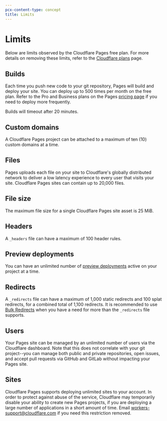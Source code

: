 ```yaml
---
pcx-content-type: concept
title: Limits
---
```


# Limits

Below are limits observed by the Cloudflare Pages free plan. For more details on removing these limits, refer to the [Cloudflare plans](https://www.cloudflare.com/plans) page.

## Builds

Each time you push new code to your git repository, Pages will build and deploy your site. You can deploy up to 500 times per month on the free plan. Refer to the Pro and Business plans on the Pages [pricing page](https://pages.cloudflare.com/#pricing) if you need to deploy more frequently.

Builds will timeout after 20 minutes.

## Custom domains

A Cloudflare Pages project can be attached to a maximum of ten (10) custom domains at a time.

## Files

Pages uploads each file on your site to Cloudflare's globally distributed network to deliver a low latency experience to every user that visits your site. Cloudflare Pages sites can contain up to 20,000 files.

## File size

The maximum file size for a single Cloudflare Pages site asset is 25 MiB.

## Headers

A `_headers` file can have a maximum of 100 header rules.

## Preview deployments

You can have an unlimited number of [preview deployments](/pages/platform/preview-deployments/) active on your project at a time.

## Redirects

A `_redirects` file can have a maximum of 1,000 static redirects and 100 splat redirects, for a combined total of 1,100 redirects. It is recommended to use [Bulk Redirects](/pages/how-to/use-bulk-redirects/) when you have a need for more than the `_redirects` file supports.

## Users

Your Pages site can be managed by an unlimited number of users via the Cloudflare dashboard. Note that this does not correlate with your git project--you can manage both public and private repositories, open issues, and accept pull requests via GitHub and GitLab without impacting your Pages site.

## Sites

Cloudflare Pages supports deploying unlimited sites to your account. In order to protect against abuse of the service, Cloudflare may temporarily disable your ability to create new Pages projects, if you are deploying a large number of applications in a short amount of time. Email workers-support@cloudflare.com if you need this restriction removed.
